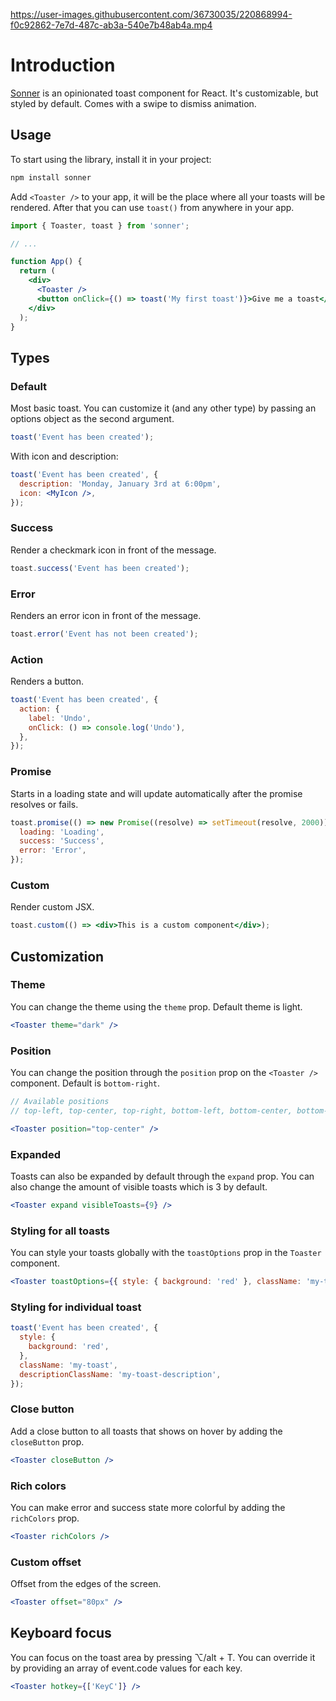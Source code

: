 https://user-images.githubusercontent.com/36730035/220868994-f0c92862-7e7d-487c-ab3a-540e7b48ab4a.mp4

# Introduction

[Sonner](https://sonner.emilkowal.ski/) is an opinionated toast component for React. It's customizable, but styled by default. Comes with a swipe to dismiss animation.

## Usage

To start using the library, install it in your project:

```bash
npm install sonner
```

Add `<Toaster />` to your app, it will be the place where all your toasts will be rendered.
After that you can use `toast()` from anywhere in your app.

```jsx
import { Toaster, toast } from 'sonner';

// ...

function App() {
  return (
    <div>
      <Toaster />
      <button onClick={() => toast('My first toast')}>Give me a toast</button>
    </div>
  );
}
```

## Types

### Default

Most basic toast. You can customize it (and any other type) by passing an options object as the second argument.

```jsx
toast('Event has been created');
```

With icon and description:

```jsx
toast('Event has been created', {
  description: 'Monday, January 3rd at 6:00pm',
  icon: <MyIcon />,
});
```

### Success

Render a checkmark icon in front of the message.

```jsx
toast.success('Event has been created');
```

### Error

Renders an error icon in front of the message.

```jsx
toast.error('Event has not been created');
```

### Action

Renders a button.

```jsx
toast('Event has been created', {
  action: {
    label: 'Undo',
    onClick: () => console.log('Undo'),
  },
});
```

### Promise

Starts in a loading state and will update automatically after the promise resolves or fails.

```jsx
toast.promise(() => new Promise((resolve) => setTimeout(resolve, 2000)), {
  loading: 'Loading',
  success: 'Success',
  error: 'Error',
});
```

### Custom

Render custom JSX.

```jsx
toast.custom(() => <div>This is a custom component</div>);
```

## Customization

### Theme

You can change the theme using the `theme` prop. Default theme is light.

```jsx
<Toaster theme="dark" />
```

### Position

You can change the position through the `position` prop on the `<Toaster />` component. Default is `bottom-right`.

```jsx
// Available positions
// top-left, top-center, top-right, bottom-left, bottom-center, bottom-right

<Toaster position="top-center" />
```

### Expanded

Toasts can also be expanded by default through the `expand` prop. You can also change the amount of visible toasts which is 3 by default.

```jsx
<Toaster expand visibleToasts={9} />
```

### Styling for all toasts

You can style your toasts globally with the `toastOptions` prop in the `Toaster` component.

```jsx
<Toaster toastOptions={{ style: { background: 'red' }, className: 'my-toast', descriptionClassName: 'my-toast-description' }} />
```

### Styling for individual toast

```jsx
toast('Event has been created', {
  style: {
    background: 'red',
  },
  className: 'my-toast',
  descriptionClassName: 'my-toast-description',
});
```

### Close button

Add a close button to all toasts that shows on hover by adding the `closeButton` prop.

```jsx
<Toaster closeButton />
```

### Rich colors

You can make error and success state more colorful by adding the `richColors` prop.

```jsx
<Toaster richColors />
```

### Custom offset

Offset from the edges of the screen.

```jsx
<Toaster offset="80px" />
```

## Keyboard focus

You can focus on the toast area by pressing ⌥/alt + T. You can override it by providing an array of event.code values for each key.

```jsx
<Toaster hotkey={['KeyC']} />
```
